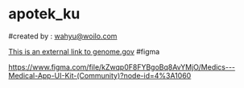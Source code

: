 # apotek_ku

#created by : wahyu@woilo.com 



[This is an external link to genome.gov](https://www.figma.com/community/file/1163440263710513549)
#figma

https://www.figma.com/file/kZwqp0F8FYBgoBq8AvYMjO/Medics---Medical-App-UI-Kit-(Community)?node-id=4%3A1060